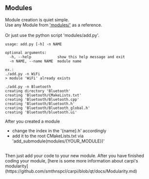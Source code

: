 ## Modules
Module creation is quiet simple.<br>
Use any Module from ['modules/'](https://github.com/smthnspcl/carpi/tree/qt/modules/) as a reference.<br>
<br>
Or just use the python script 'modules/add.py'.
```shell script
usage: add.py [-h] -n NAME

optional arguments:
  -h, --help            show this help message and exit
  -n NAME, --name NAME  module name

ex.:
./add.py -n WiFi
> module 'WiFi' already exists

./add.py -n Bluetooth
creating directory 'Bluetooth'
creating 'Bluetooth/CMakeLists.txt'
creating 'Bluetooth/Bluetooth.cpp'
creating 'Bluetooth/Bluetooth.h'
creating 'Bluetooth/Bluetooth_global.h'
creating 'Bluetooth/bluetooth.ui'
```
After you created a module
- change the index in the '{name}.h' accordingly
- add it to the root CMakeLists.txt via 'add_submodule(modules/{YOUR_MODULE})'
<br>
Then just add your code to your new module.
After you have finished coding your module, [here is some more information about carpi's modularity](https://github.com/smthnspcl/carpi/blob/qt/docs/Modularity.md)